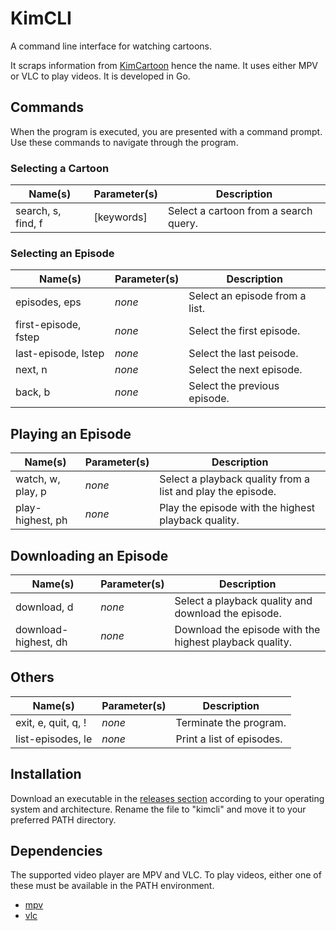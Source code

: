 # KimCLI

A command line interface for watching cartoons.

It scraps information from [KimCartoon](https://kimcartoon.li/) hence the name. It uses either MPV or VLC to play videos. It is developed in Go.

## Commands

When the program is executed, you are presented with a command prompt. Use these commands to navigate through the program.

### Selecting a Cartoon

| Name(s) | Parameter(s) | Description
| - | - | -
| search, s, find, f | [keywords] | Select a cartoon from a search query.

### Selecting an Episode

| Name(s) | Parameter(s) | Description
| - | - | -
| episodes, eps | *none* | Select an episode from a list.
| first-episode, fstep | *none* | Select the first episode.
| last-episode, lstep | *none* | Select the last peisode.
| next, n | *none* | Select the next episode.
| back, b | *none* | Select the previous episode.

## Playing an Episode

| Name(s) | Parameter(s) | Description
| - | - | -
| watch, w, play, p | *none* | Select a playback quality from a list and play the episode.
| play-highest, ph | *none* | Play the episode with the highest playback quality.

## Downloading an Episode

| Name(s) | Parameter(s) | Description
| - | - | -
| download, d | *none* | Select a playback quality and download the episode.
| download-highest, dh | *none* | Download the episode with the highest playback quality.

## Others

| Name(s) | Parameter(s) | Description
| - | - | -
| exit, e, quit, q, ! | *none* | Terminate the program.
| list-episodes, le | *none* | Print a list of episodes.

## Installation

Download an executable in the [releases section](https://github.com/cbenriquez/KimCLI/releases) according to your operating system and architecture. Rename the file to "kimcli" and move it to your preferred PATH directory.

## Dependencies

The supported video player are MPV and VLC. To play videos, either one of these must be available in the PATH environment.

- [mpv](https://mpv.io/)
- [vlc](https://www.videolan.org/)